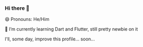 ### Hi there 👋

😄 Pronouns: He/Him

🌱 I’m currently learning Dart and Flutter, still pretty newbie on it

I'll, some day, improve this profile... soon...
